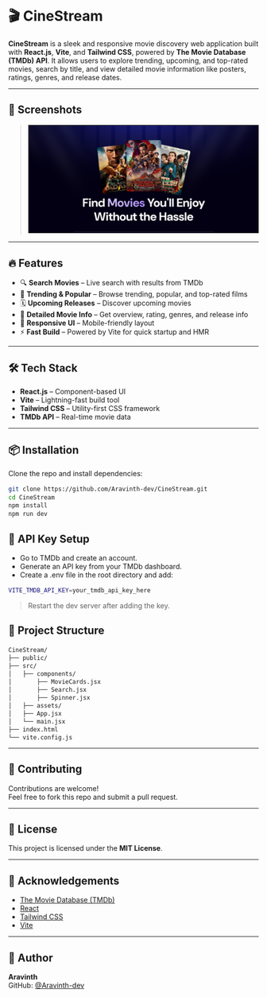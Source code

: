 # 🎬 CineStream

**CineStream** is a sleek and responsive movie discovery web application built with **React.js**, **Vite**, and **Tailwind CSS**, powered by **The Movie Database (TMDb) API**. It allows users to explore trending, upcoming, and top-rated movies, search by title, and view detailed movie information like posters, ratings, genres, and release dates.

---

## 📸 Screenshots

> ![CineStream Screenshot](./public/Screenshot%20(47).png)

---

## 🔥 Features

- 🔍 **Search Movies** – Live search with results from TMDb  
- 🎥 **Trending & Popular** – Browse trending, popular, and top-rated films  
- 🗓️ **Upcoming Releases** – Discover upcoming movies  
- 📄 **Detailed Movie Info** – Get overview, rating, genres, and release info  
- 📱 **Responsive UI** – Mobile-friendly layout  
- ⚡ **Fast Build** – Powered by Vite for quick startup and HMR

---

## 🛠️ Tech Stack

- **React.js** – Component-based UI  
- **Vite** – Lightning-fast build tool  
- **Tailwind CSS** – Utility-first CSS framework  
- **TMDb API** – Real-time movie data

---

## 📦 Installation

Clone the repo and install dependencies:

```bash
git clone https://github.com/Aravinth-dev/CineStream.git
cd CineStream
npm install
npm run dev
```
## 🔐 API Key Setup
- Go to TMDb and create an account.
- Generate an API key from your TMDb dashboard.
- Create a .env file in the root directory and add:
```bash
VITE_TMDB_API_KEY=your_tmdb_api_key_here
```
 > Restart the dev server after adding the key.

## 📁 Project Structure
```
CineStream/
├── public/
├── src/
│   ├── components/
│       ├── MovieCards.jsx
│       ├── Search.jsx
│       ├── Spinner.jsx
│   ├── assets/
│   ├── App.jsx
│   └── main.jsx
├── index.html
└── vite.config.js
```
---

## 🤝 Contributing

Contributions are welcome!  
Feel free to fork this repo and submit a pull request.

---

## 📄 License

This project is licensed under the **MIT License**.

---

## 🙌 Acknowledgements

- [The Movie Database (TMDb)](https://developer.themoviedb.org/)
- [React](https://reactjs.org/)
- [Tailwind CSS](https://tailwindcss.com/)
- [Vite](https://vitejs.dev/)

---

## 👤 Author

**Aravinth**  
GitHub: [@Aravinth-dev](https://github.com/Aravinth-dev)
